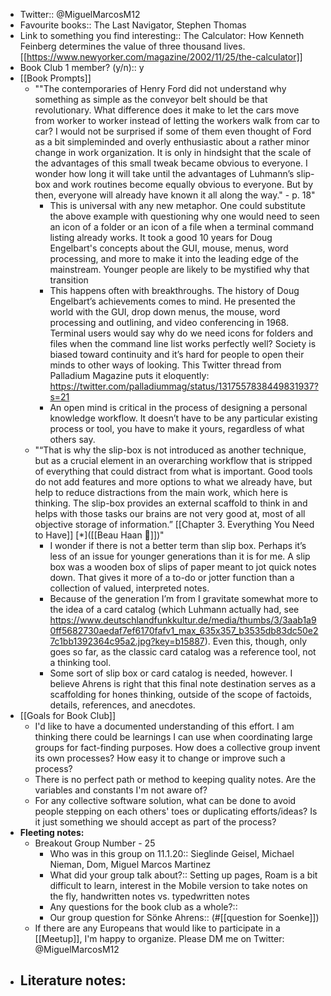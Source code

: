 - Twitter:: @MiguelMarcosM12
- Favourite books:: The Last Navigator, Stephen Thomas
- Link to something you find interesting:: The Calculator: How Kenneth Feinberg determines the value of three thousand lives. [[https://www.newyorker.com/magazine/2002/11/25/the-calculator]]
- Book Club 1 member? (y/n):: y
- [[Book Prompts]]
    - ""The contemporaries of Henry Ford did not understand why something as simple as the conveyor belt should be that revolutionary. What difference does it make to let the cars move from worker to worker instead of letting the workers walk from car to car? I would not be surprised if some of them even thought of Ford as a bit simpleminded and overly enthusiastic about a rather minor change in work organization. It is only in hindsight that the scale of the advantages of this small tweak became obvious to everyone. I wonder how long it will take until the advantages of Luhmann’s slip-box and work routines become equally obvious to everyone. But by then, everyone will already have known it all along the way." - p. 18"
        - This is universal with any new metaphor. One could substitute the above example with questioning why one would need to seen an icon of a folder or an icon of a file when a terminal command listing already works. It took a good 10 years for Doug Engelbart's concepts about the GUI, mouse, menus, word processing, and more to make it into the leading edge of the mainstream. Younger people are likely to be mystified why that transition
        - This happens often with breakthroughs. The history of Doug Engelbart’s achievements comes to mind. He presented the world with the GUI, drop down menus, the mouse, word processing and outlining, and video conferencing in 1968. Terminal users would say why do we need icons for folders and files when the command line list works perfectly well? Society is biased toward continuity and it’s hard for people to open their minds to other ways of looking. This Twitter thread from Palladium Magazine puts it eloquently: https://twitter.com/palladiummag/status/1317557838449831937?s=21
        - An open mind is critical in the process of designing a personal knowledge workflow. It doesn’t have to be any particular existing process or tool, you have to make it yours, regardless of what others say.
    - "“That is why the slip-box is not introduced as another technique, but as a crucial element in an overarching workflow that is stripped of everything that could distract from what is important. Good tools do not add features and more options to what we already have, but help to reduce distractions from the main work, which here is thinking. The slip-box provides an external scaffold to think in and helps with those tasks our brains are not very good at, most of all objective storage of information.” [[Chapter 3. Everything You Need to Have]] [*]([[Beau Haan 📌]])"
        - I wonder if there is not a better term than slip box. Perhaps it’s less of an issue for younger generations than it is for me. A slip box was a wooden box of slips of paper meant to jot quick notes down. That gives it more of a to-do or jotter function than a collection of valued, interpreted notes.
        - Because of the generation I’m from I gravitate somewhat more to the idea of a card catalog (which Luhmann actually had, see https://www.deutschlandfunkkultur.de/media/thumbs/3/3aab1a90ff5682730aedaf7ef6170fafv1_max_635x357_b3535db83dc50e27c1bb1392364c95a2.jpg?key=b15887). Even this, though, only goes so far, as the classic card catalog was a reference tool, not a thinking tool.
        - Some sort of slip box or card catalog is needed, however. I believe Ahrens is right that this final note destination serves as a scaffolding for hones thinking, outside of the scope of factoids, details, references, and anecdotes.
- [[Goals for Book Club]] 
    - I'd like to have a documented understanding of this effort. I am thinking there could be learnings I can use when coordinating large groups for fact-finding purposes. How does a collective group invent its own processes? How easy it to change or improve such a process?
    - There is no perfect path or method to keeping quality notes. Are the variables and constants I'm not aware of?
    - For any collective software solution, what can be done to avoid people stepping on each others' toes or duplicating efforts/ideas? Is it just something we should accept as part of the process?
- **Fleeting notes:**
    - Breakout Group Number - 25
        - Who was in this group on 11.1.20:: Sieglinde Geisel, Michael Nieman, Dom, Miguel Marcos Martinez
        - What did your group talk about?:: Setting up pages, Roam is a bit difficult to learn, interest in the Mobile version to take notes on the fly, handwritten notes vs. typedwritten notes
        - Any questions for the book club as a whole?::
        - Our group question for Sönke Ahrens::
(#[[question for Soenke]])
    - If there are any Europeans that would like to participate in a [[Meetup]], I'm happy to organize. Please DM me on Twitter: @MiguelMarcosM12
- **Literature notes:**
    - 
